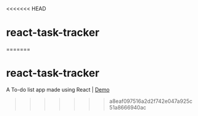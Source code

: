 <<<<<<< HEAD
# react-task-tracker
=======
# react-task-tracker
A To-do list app made using React | [Demo](https://enigma-cloud.github.io/react-task-tracker/)
>>>>>>> a8eaf097516a2d2f742e047a925c51a8666940ac
